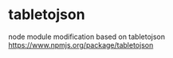 tabletojson
===========

node module modification based on tabletojson https://www.npmjs.org/package/tabletojson
